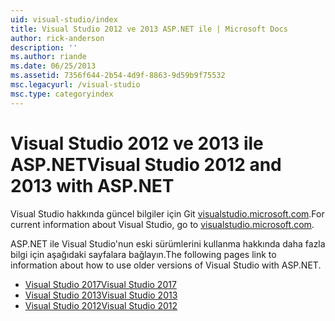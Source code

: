```yaml
---
uid: visual-studio/index
title: Visual Studio 2012 ve 2013 ASP.NET ile | Microsoft Docs
author: rick-anderson
description: ''
ms.author: riande
ms.date: 06/25/2013
ms.assetid: 7356f644-2b54-4d9f-8863-9d59b9f75532
msc.legacyurl: /visual-studio
msc.type: categoryindex
---
```

# <a name="visual-studio-2012-and-2013-with-aspnet"></a><span data-ttu-id="5a316-102">Visual Studio 2012 ve 2013 ile ASP.NET</span><span class="sxs-lookup"><span data-stu-id="5a316-102">Visual Studio 2012 and 2013 with ASP.NET</span></span>

<span data-ttu-id="5a316-103">Visual Studio hakkında güncel bilgiler için Git [visualstudio.microsoft.com](https://visualstudio.microsoft.com).</span><span class="sxs-lookup"><span data-stu-id="5a316-103">For current information about Visual Studio, go to [visualstudio.microsoft.com](https://visualstudio.microsoft.com).</span></span>

<span data-ttu-id="5a316-104">ASP.NET ile Visual Studio'nun eski sürümlerini kullanma hakkında daha fazla bilgi için aşağıdaki sayfalara bağlayın.</span><span class="sxs-lookup"><span data-stu-id="5a316-104">The following pages link to information about how to use older versions of Visual Studio with ASP.NET.</span></span>

- [<span data-ttu-id="5a316-105">Visual Studio 2017</span><span class="sxs-lookup"><span data-stu-id="5a316-105">Visual Studio 2017</span></span>](overview/2017/index.md)
- [<span data-ttu-id="5a316-106">Visual Studio 2013</span><span class="sxs-lookup"><span data-stu-id="5a316-106">Visual Studio 2013</span></span>](overview/2013/index.md)
- [<span data-ttu-id="5a316-107">Visual Studio 2012</span><span class="sxs-lookup"><span data-stu-id="5a316-107">Visual Studio 2012</span></span>](overview/2012/index.md)
